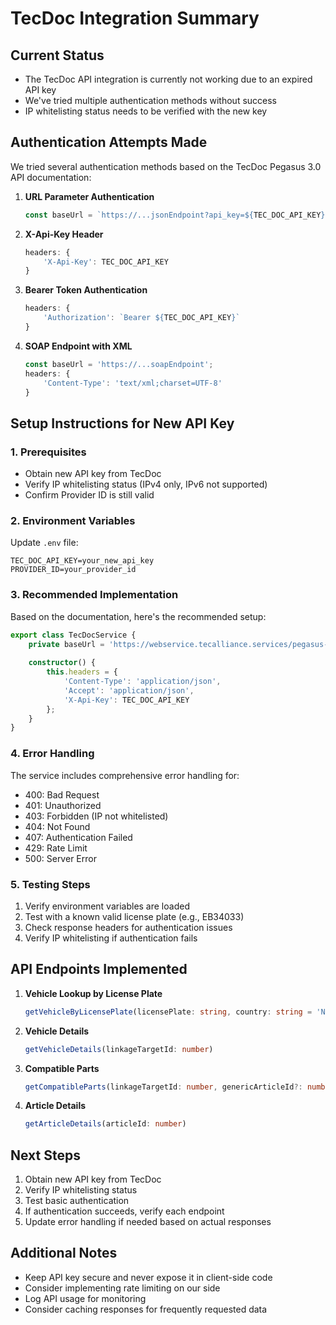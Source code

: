 # TecDoc Integration Summary

## Current Status
- The TecDoc API integration is currently not working due to an expired API key
- We've tried multiple authentication methods without success
- IP whitelisting status needs to be verified with the new key

## Authentication Attempts Made

We tried several authentication methods based on the TecDoc Pegasus 3.0 API documentation:

1. **URL Parameter Authentication**
   ```typescript
   const baseUrl = `https://...jsonEndpoint?api_key=${TEC_DOC_API_KEY}`;
   ```

2. **X-Api-Key Header**
   ```typescript
   headers: {
       'X-Api-Key': TEC_DOC_API_KEY
   }
   ```

3. **Bearer Token Authentication**
   ```typescript
   headers: {
       'Authorization': `Bearer ${TEC_DOC_API_KEY}`
   }
   ```

4. **SOAP Endpoint with XML**
   ```typescript
   const baseUrl = 'https://...soapEndpoint';
   headers: {
       'Content-Type': 'text/xml;charset=UTF-8'
   }
   ```

## Setup Instructions for New API Key

### 1. Prerequisites
- Obtain new API key from TecDoc
- Verify IP whitelisting status (IPv4 only, IPv6 not supported)
- Confirm Provider ID is still valid

### 2. Environment Variables
Update `.env` file:
```env
TEC_DOC_API_KEY=your_new_api_key
PROVIDER_ID=your_provider_id
```

### 3. Recommended Implementation
Based on the documentation, here's the recommended setup:

```typescript
export class TecDocService {
    private baseUrl = 'https://webservice.tecalliance.services/pegasus-3-0/services/TecdocToCatDLB.jsonEndpoint';
    
    constructor() {
        this.headers = {
            'Content-Type': 'application/json',
            'Accept': 'application/json',
            'X-Api-Key': TEC_DOC_API_KEY
        };
    }
}
```

### 4. Error Handling
The service includes comprehensive error handling for:
- 400: Bad Request
- 401: Unauthorized
- 403: Forbidden (IP not whitelisted)
- 404: Not Found
- 407: Authentication Failed
- 429: Rate Limit
- 500: Server Error

### 5. Testing Steps
1. Verify environment variables are loaded
2. Test with a known valid license plate (e.g., EB34033)
3. Check response headers for authentication issues
4. Verify IP whitelisting if authentication fails

## API Endpoints Implemented

1. **Vehicle Lookup by License Plate**
   ```typescript
   getVehicleByLicensePlate(licensePlate: string, country: string = 'NO')
   ```

2. **Vehicle Details**
   ```typescript
   getVehicleDetails(linkageTargetId: number)
   ```

3. **Compatible Parts**
   ```typescript
   getCompatibleParts(linkageTargetId: number, genericArticleId?: number)
   ```

4. **Article Details**
   ```typescript
   getArticleDetails(articleId: number)
   ```

## Next Steps
1. Obtain new API key from TecDoc
2. Verify IP whitelisting status
3. Test basic authentication
4. If authentication succeeds, verify each endpoint
5. Update error handling if needed based on actual responses

## Additional Notes
- Keep API key secure and never expose it in client-side code
- Consider implementing rate limiting on our side
- Log API usage for monitoring
- Consider caching responses for frequently requested data 